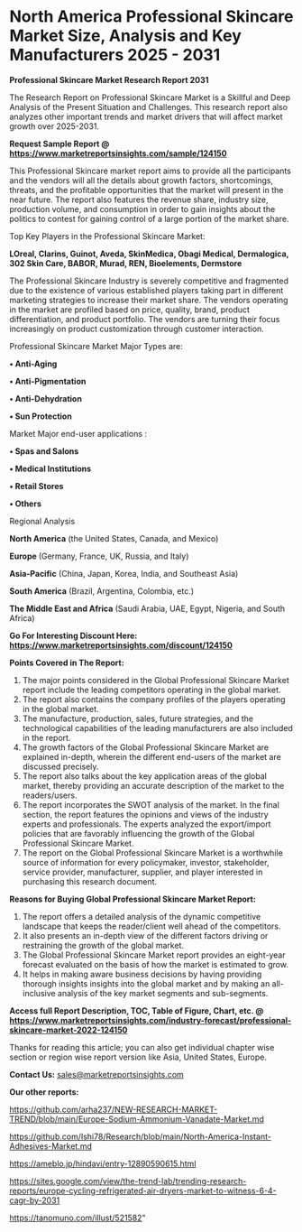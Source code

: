 # North America Professional Skincare Market Size, Analysis and Key Manufacturers 2025 - 2031

<strong>Professional Skincare Market Research Report 2031</strong>

The Research Report on Professional Skincare Market is a Skillful and Deep Analysis of the Present Situation and Challenges. This research report also analyzes other important trends and market drivers that will affect market growth over 2025-2031.

<strong>Request Sample Report @ <a href=https://www.marketreportsinsights.com/sample/124150>https://www.marketreportsinsights.com/sample/124150</a></strong>

This Professional Skincare market report aims to provide all the participants and the vendors will all the details about growth factors, shortcomings, threats, and the profitable opportunities that the market will present in the near future. The report also features the revenue share, industry size, production volume, and consumption in order to gain insights about the politics to contest for gaining control of a large portion of the market share.

Top Key Players in the Professional Skincare Market:

<strong>LOreal, Clarins, Guinot, Aveda, SkinMedica, Obagi Medical, Dermalogica, 302 Skin Care, BABOR, Murad, REN, Bioelements, Dermstore</strong>

The Professional Skincare Industry is severely competitive and fragmented due to the existence of various established players taking part in different marketing strategies to increase their market share. The vendors operating in the market are profiled based on price, quality, brand, product differentiation, and product portfolio. The vendors are turning their focus increasingly on product customization through customer interaction.

Professional Skincare Market Major Types are:

<strong>• Anti-Aging

• Anti-Pigmentation

• Anti-Dehydration

• Sun Protection</strong>

Market Major end-user applications :

<strong>• Spas and Salons

• Medical Institutions

• Retail Stores

• Others</strong>

Regional Analysis

</u><strong><b>North America</b></strong> (the United States, Canada, and Mexico)

<strong><b>Europe </b></strong>(Germany, France, UK, Russia, and Italy)

<strong><b>Asia-Pacific</b></strong> (China, Japan, Korea, India, and Southeast Asia)

<strong><b>South America</b></strong> (Brazil, Argentina, Colombia, etc.)

<strong><b>The Middle East and Africa</b></strong> (Saudi Arabia, UAE, Egypt, Nigeria, and South Africa)

<strong>Go For Interesting Discount Here: <a href=https://www.marketreportsinsights.com/discount/124150>https://www.marketreportsinsights.com/discount/124150</a></strong>

<strong>Points Covered in The Report:</strong>
<ol>
  <li>The major points considered in the Global Professional Skincare Market report include the leading competitors operating in the global market.</li>
  <li>The report also contains the company profiles of the players operating in the global market.</li>
  <li>The manufacture, production, sales, future strategies, and the technological capabilities of the leading manufacturers are also included in the report.</li>
  <li>The growth factors of the Global Professional Skincare Market are explained in-depth, wherein the different end-users of the market are discussed precisely.</li>
  <li>The report also talks about the key application areas of the global market, thereby providing an accurate description of the market to the readers/users.</li>
  <li>The report incorporates the SWOT analysis of the market. In the final section, the report features the opinions and views of the industry experts and professionals. The experts analyzed the export/import policies that are favorably influencing the growth of the Global Professional Skincare Market.</li>
  <li>The report on the Global Professional Skincare Market is a worthwhile source of information for every policymaker, investor, stakeholder, service provider, manufacturer, supplier, and player interested in purchasing this research document.</li>
</ol>
<strong>Reasons for Buying Global Professional Skincare Market Report:</strong>

<ol>
  <li>The report offers a detailed analysis of the dynamic competitive landscape that keeps the reader/client well ahead of the competitors.</li>
  <li>It also presents an in-depth view of the different factors driving or restraining the growth of the global market.</li>
  <li>The Global Professional Skincare Market report provides an eight-year forecast evaluated on the basis of how the market is estimated to grow.</li>
  <li>It helps in making aware business decisions by having providing thorough insights insights into the global market and by making an all-inclusive analysis of the key market segments and sub-segments.</li>
</ol>
<strong>Access full Report Description, TOC, Table of Figure, Chart, etc. @ <a href=https://www.marketreportsinsights.com/industry-forecast/professional-skincare-market-2022-124150>https://www.marketreportsinsights.com/industry-forecast/professional-skincare-market-2022-124150</a></strong>


Thanks for reading this article; you can also get individual chapter wise section or region wise report version like Asia, United States, Europe.

<strong>Contact Us:</strong>
sales@marketreportsinsights.com

<strong>Our other reports:</strong>

<a href=https://github.com/arha237/NEW-RESEARCH-MARKET-TREND/blob/main/Europe-Sodium-Ammonium-Vanadate-Market.md>https://github.com/arha237/NEW-RESEARCH-MARKET-TREND/blob/main/Europe-Sodium-Ammonium-Vanadate-Market.md</a>

<a href=https://github.com/Ishi78/Research/blob/main/North-America-Instant-Adhesives-Market.md>https://github.com/Ishi78/Research/blob/main/North-America-Instant-Adhesives-Market.md</a>

<a href=https://ameblo.jp/hindavi/entry-12890590615.html>https://ameblo.jp/hindavi/entry-12890590615.html</a>

<a href=https://sites.google.com/view/the-trend-lab/trending-research-reports/europe-cycling-refrigerated-air-dryers-market-to-witness-6-4-cagr-by-2031>https://sites.google.com/view/the-trend-lab/trending-research-reports/europe-cycling-refrigerated-air-dryers-market-to-witness-6-4-cagr-by-2031</a>

<a href=https://tanomuno.com/illust/521582>https://tanomuno.com/illust/521582</a>"
